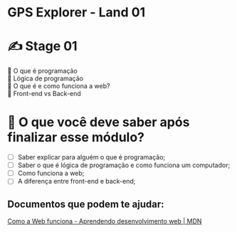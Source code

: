 # GPS Explorer - Land 01

# ✍️ Stage 01

🚀 O que é programação </br>
🚀 Lógica de programação </br>
🚀 O que é e como funciona a web? </br>
🚀 Front-end vs Back-end </br>

# 🤔 O que você deve saber após finalizar esse módulo?

- [ ] Saber explicar para alguém o que é programação;
- [ ] Saber o que é lógica de programação e como funciona um computador;
- [ ] Como funciona a web;
- [ ] A diferença entre front-end e back-end;

## Documentos que podem te ajudar:

[Como a Web funciona - Aprendendo desenvolvimento web | MDN](https://developer.mozilla.org/pt-BR/docs/Learn/Getting_started_with_the_web/How_the_Web_works)
